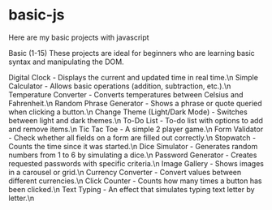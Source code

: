 # basic-js
Here are my basic projects with javascript

Basic (1-15)
These projects are ideal for beginners who are learning basic syntax and manipulating the DOM.

Digital Clock - Displays the current and updated time in real time.\n
Simple Calculator - Allows basic operations (addition, subtraction, etc.).\n
Temperature Converter - Converts temperatures between Celsius and Fahrenheit.\n
Random Phrase Generator - Shows a phrase or quote queried when clicking a button.\n
Change Theme (Light/Dark Mode) - Switches between light and dark themes.\n
To-Do List - To-do list with options to add and remove items.\n
Tic Tac Toe - A simple 2 player game.\n
Form Validator - Check whether all fields on a form are filled out correctly.\n
Stopwatch - Counts the time since it was started.\n
Dice Simulator - Generates random numbers from 1 to 6 by simulating a dice.\n
Password Generator - Creates requested passwords with specific criteria.\n
Image Gallery - Shows images in a carousel or grid.\n
Currency Converter - Convert values ​​between different currencies.\n
Click Counter - Counts how many times a button has been clicked.\n
Text Typing - An effect that simulates typing text letter by letter.\n
